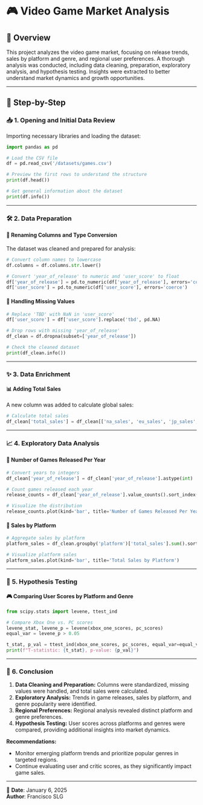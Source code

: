 # 🎮 **Video Game Market Analysis**

## 📝 **Overview**
This project analyzes the video game market, focusing on release trends, sales by platform and genre, and regional user preferences. A thorough analysis was conducted, including data cleaning, preparation, exploratory analysis, and hypothesis testing. Insights were extracted to better understand market dynamics and growth opportunities.

---

## 📂 **Step-by-Step**

### 📥 **1. Opening and Initial Data Review**
Importing necessary libraries and loading the dataset:

```python
import pandas as pd

# Load the CSV file
df = pd.read_csv('/datasets/games.csv')

# Preview the first rows to understand the structure
print(df.head())

# Get general information about the dataset
print(df.info())
```

---

### 🛠️ **2. Data Preparation**

#### 🔄 Renaming Columns and Type Conversion
The dataset was cleaned and prepared for analysis:
```python
# Convert column names to lowercase
df.columns = df.columns.str.lower()

# Convert 'year_of_release' to numeric and 'user_score' to float
df['year_of_release'] = pd.to_numeric(df['year_of_release'], errors='coerce')
df['user_score'] = pd.to_numeric(df['user_score'], errors='coerce')
```

#### 🔧 Handling Missing Values
```python
# Replace 'TBD' with NaN in 'user_score'
df['user_score'] = df['user_score'].replace('tbd', pd.NA)

# Drop rows with missing 'year_of_release'
df_clean = df.dropna(subset=['year_of_release'])

# Check the cleaned dataset
print(df_clean.info())
```

---

### ✨ **3. Data Enrichment**

#### 📊 Adding Total Sales
A new column was added to calculate global sales:
```python
# Calculate total sales
df_clean['total_sales'] = df_clean[['na_sales', 'eu_sales', 'jp_sales', 'other_sales']].sum(axis=1)
```

---

### 📈 **4. Exploratory Data Analysis**

#### 📅 Number of Games Released Per Year
```python
# Convert years to integers
df_clean['year_of_release'] = df_clean['year_of_release'].astype(int)

# Count games released each year
release_counts = df_clean['year_of_release'].value_counts().sort_index()

# Visualize the distribution
release_counts.plot(kind='bar', title='Number of Games Released Per Year')
```

#### 💽 Sales by Platform
```python
# Aggregate sales by platform
platform_sales = df_clean.groupby('platform')['total_sales'].sum().sort_values(ascending=False)

# Visualize platform sales
platform_sales.plot(kind='bar', title='Total Sales by Platform')
```

---

### 🧪 **5. Hypothesis Testing**

#### 🎮 Comparing User Scores by Platform and Genre
```python
from scipy.stats import levene, ttest_ind

# Compare Xbox One vs. PC scores
levene_stat, levene_p = levene(xbox_one_scores, pc_scores)
equal_var = levene_p > 0.05

t_stat, p_val = ttest_ind(xbox_one_scores, pc_scores, equal_var=equal_var)
print(f"T-statistic: {t_stat}, p-value: {p_val}")
```

---

### 🏁 **6. Conclusion**

1. **Data Cleaning and Preparation:** Columns were standardized, missing values were handled, and total sales were calculated.
2. **Exploratory Analysis:** Trends in game releases, sales by platform, and genre popularity were identified.
3. **Regional Preferences:** Regional analysis revealed distinct platform and genre preferences.
4. **Hypothesis Testing:** User scores across platforms and genres were compared, providing additional insights into market dynamics.

**Recommendations:**
- Monitor emerging platform trends and prioritize popular genres in targeted regions.
- Continue evaluating user and critic scores, as they significantly impact game sales.

---

📅 **Date**: January 6, 2025  
**Author**: Francisco SLG

